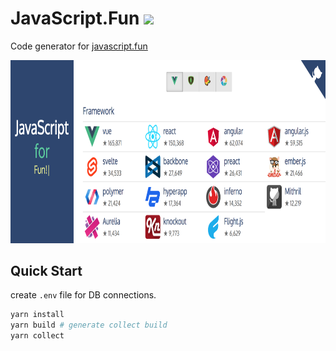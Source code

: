 # JavaScript.Fun ![](https://github.com/im6/javascript-fun/workflows/build/badge.svg)

Code generator for [javascript.fun](https://www.javascript.fun/)

<p align="center">
  <img width="800" height="292.7" src="https://github.com/im6/javascript-fun/blob/master/assets/screenshot.png" title="www.JavaScript.Fun">
</p>

## Quick Start

create `.env` file for DB connections.

```sh
yarn install
yarn build # generate collect build
yarn collect
```
